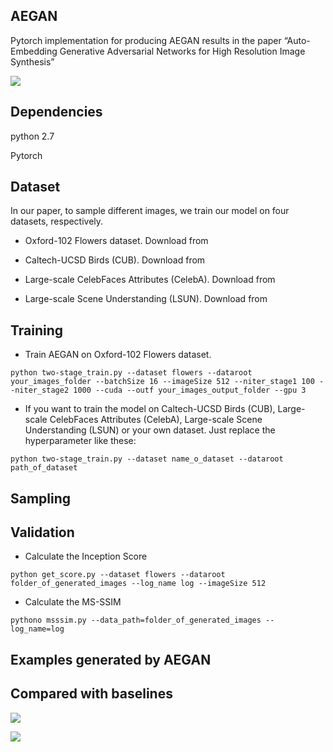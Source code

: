 ## AEGAN

Pytorch implementation for producing AEGAN results in the paper “Auto-Embedding Generative Adversarial Networks for High Resolution Image Synthesis”

![ ](/home/chenqi/Desktop/source_code/AEGAN/images/embgan-net.png  "Architecture")


## Dependencies
python 2.7

Pytorch

## Dataset
In our paper, to sample different images, we train our model on four datasets, respectively.

- Oxford-102 Flowers dataset. Download from

- Caltech-UCSD Birds (CUB). Download from

- Large-scale CelebFaces Attributes (CelebA). Download from

- Large-scale Scene Understanding (LSUN). Download from

## Training
- Train AEGAN on Oxford-102 Flowers dataset.
```
python two-stage_train.py --dataset flowers --dataroot your_images_folder --batchSize 16 --imageSize 512 --niter_stage1 100 --niter_stage2 1000 --cuda --outf your_images_output_folder --gpu 3
```
- If you want to train the model on Caltech-UCSD Birds (CUB), Large-scale CelebFaces Attributes (CelebA), Large-scale Scene Understanding (LSUN) or your own dataset. Just replace the hyperparameter like these:
```
python two-stage_train.py --dataset name_o_dataset --dataroot path_of_dataset
```

## Sampling


## Validation

- Calculate the Inception Score
```
python get_score.py --dataset flowers --dataroot folder_of_generated_images --log_name log --imageSize 512
```
- Calculate the MS-SSIM
```
pythono msssim.py --data_path=folder_of_generated_images --log_name=log
```

## Examples generated by AEGAN


## Compared with baselines

![ ](/home/chenqi/Desktop/source_code/AEGAN/images/comparison_fb.png  "Flowers and Birds")


![ ](/home/chenqi/Desktop/source_code/AEGAN/images/comparison_face.png  "Face")



